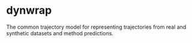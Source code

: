 # dynwrap

The common trajectory model for representing trajectories from real and synthetic datasets and method predictions.
